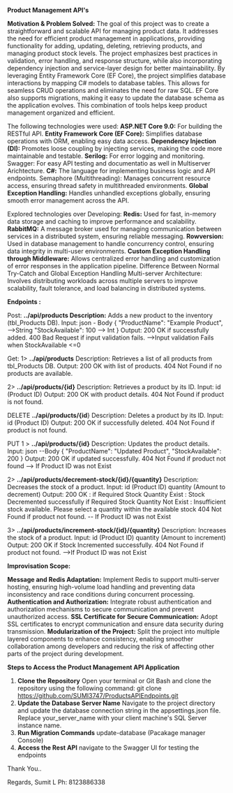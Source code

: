 ****Product Management API's****

**Motivation & Problem Solved:**
The goal of this project was to create a straightforward and scalable API for managing product data.
It addresses the need for efficient product management in applications, providing functionality for adding, updating, deleting,
retrieving products, and managing product stock levels. The project emphasizes best practices in validation, error handling, and response structure,
while also incorporating dependency injection and service-layer design for better maintainability.
By leveraging Entity Framework Core (EF Core), the project simplifies database interactions by mapping C# models to database tables.
This allows for seamless CRUD operations and eliminates the need for raw SQL. EF Core also supports migrations,
making it easy to update the database schema as the application evolves. This combination of tools helps keep product management organized and efficient.

The following technologies were used: 
**ASP.NET Core 9.0:** For building the RESTful API.
**Entity Framework Core (EF Core):** Simplifies database operations with ORM, enabling easy data access.
**Dependency Injection (DI):** Promotes loose coupling by injecting services, making the code more maintainable and testable.
**Serilog:** For error logging and monitoring. Swagger: For easy API testing and documentatio as well in Multiserver Arichtecture.
**C#:** The language for implementing business logic and API endpoints. Semaphore (Multithreading): Manages concurrent resource access, ensuring thread safety in multithreaded environments.
**Global Exception Handling:** Handles unhandled exceptions globally, ensuring smooth error management across the API.

Explored technologies over Developing:
**Redis:** Used for fast, in-memory data storage and caching to improve performance and scalability. 
**RabbitMQ:** A message broker used for managing communication between services in a distributed system, ensuring reliable messaging.
**Rowversion:** Used in database management to handle concurrency control, ensuring data integrity in multi-user environments.
**Custom Exception Handling through Middleware:** Allows centralized error handling and customization of error responses in the application pipeline.
Difference Between Normal Try-Catch and Global Exception Handling Multi-server Architecture: Involves distributing workloads across multiple servers to improve scalability, fault tolerance, and load balancing in distributed systems.

**Endpoints :**

Post: 
**../api/products Description:** Adds a new product to the inventory (tbl_Products DB). Input: json - Body { "ProductName": "Example Product", -->String "StockAvailable": 100 --> Int } Output: 200 OK if successfully added. 400 Bad Request if input validation fails. -->Input validation Fails when StockAvailable <=0

Get:
1> **../api/products** Description: Retrieves a list of all products from tbl_Products DB. Output: 200 OK with list of products. 404 Not Found if no products are available.

2> **../api/products/{id}** Description: Retrieves a product by its ID. Input: id (Product ID) Output: 200 OK with product details. 404 Not Found if product is not found.

DELETE **../api/products/{id**} Description: Deletes a product by its ID. Input: id (Product ID) Output: 200 OK if successfully deleted. 404 Not Found if product is not found.

PUT 1 > **../api/products/{id}** Description: Updates the product details. Input: json --Body { "ProductName": "Updated Product", "StockAvailable": 200 } Output: 200 OK if updated successfully. 404 Not Found if product not found --> If Product ID was not Exist

2> **../api/products/decrement-stock/{id}/{quantity}** Description: Decreases the stock of a product. Input: id (Product ID) quantity (Amount to decrement) Output: 200 OK : if Required Stock Quantity Exist : Stock Decremented successfully if Required Stock Quantity Not Exist : Insufficient stock available. Please select a quantity within the available stock 404 Not Found if product not found. -- If Product ID was not Exist

3> **../api/products/increment-stock/{id}/{quantity}** Description: Increases the stock of a product. Input: id (Product ID) quantity (Amount to increment) Output: 200 OK if Stock Incremented successfully. 404 Not Found if product not found. -->If Product ID was not Exist

**Improvisation Scope:**

**Message and Redis Adaptation:** Implement Redis to support multi-server hosting, ensuring high-volume load handling and preventing data inconsistency and race conditions during concurrent processing.
**Authentication and Authorization:** Integrate robust authentication and authorization mechanisms to secure communication and prevent unauthorized access.
**SSL Certificate for Secure Communication:** Adopt SSL certificates to encrypt communication and ensure data security during transmission.
**Modularization of the Project:** Split the project into multiple layered components to enhance consistency, enabling smoother collaboration among developers and reducing the risk of affecting other parts of the project during development.

**Steps to Access the Product Management API Application**
1. **Clone the Repository**
Open your terminal or Git Bash and clone the repository using the following command:
git clone https://github.com/SUMI3747/ProductsAPIEndpoints.git
2. **Update the Database Server Name**
Navigate to the project directory and update the database connection string in the appsettings.json file.
Replace your_server_name with your client machine's SQL Server instance name.
3. **Run Migration Commands**
update-database (Pacakage manager Console)
4. **Access the Rest API**
navigate to the Swagger UI for testing the endpoints

Thank You..


Regards,
Sumit L
Ph: 8123886338






